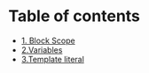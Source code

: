 # Table of contents

* [1. Block Scope](README.md)
* [2.Variables](untitled.md)
* [3.Template literal](untitled-1.md)

